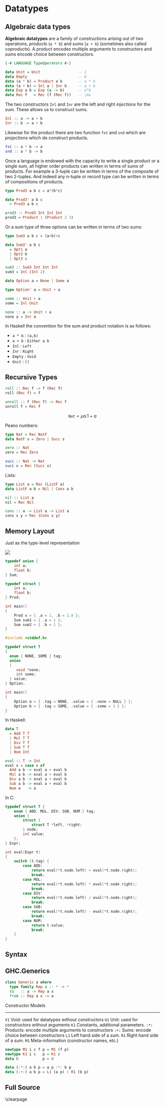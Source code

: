 <p class="halfbreak">
</p>

Datatypes
=========

Algebraic data types
--------------------

**Algebraic datatypes** are a family of constructions arising out of two
operations, *products* (``a * b``) and *sums* (``a + b``) (sometimes also called
*coproducts*). A product encodes multiple arguments to constructors and sums
encode choice between constructors.

```haskell
{-# LANGUAGE TypeOperators #-}

data Unit = Unit                 -- 1
data Empty                       -- 0
data (a * b) = Product a b       -- a * b
data (a + b) = Inl a | Inr b     -- a + b
data Exp a b = Exp (a -> b)      -- a^b
data Rec f   = Rec (f (Rec f))   -- \mu
```

The two constructors ``Inl`` and ``Inr`` are the left and right *injections* for
the sum. These allows us to construct sums.

```haskell
Inl :: a -> a + b
Inr :: b -> a + b
```

Likewise for the product there are two function ``fst`` and ``snd`` which are
*projections* which de construct products.

```haskell
fst :: a * b -> a
snd :: a * b -> b
```

Once a language is endowed with the capacity to write a single product or a
single sum, all higher order products can written in terms of sums of products.
For example a 3-tuple can be written in terms of the composite of two 2-tuples.
And indeed any n-tuple or record type can be written in terms of compositions of
products.

```haskell
type Prod3 a b c = a*(b*c)

data Prod3' a b c
  = Prod3 a b c

prod3 :: Prod3 Int Int Int
prod3 = Product 1 (Product 2 3)
```

Or a sum type of three options can be written in terms of two sums:

```haskell
type Sum3 a b c = (a+b)+c

data Sum3' a b c
  = Opt1 a
  | Opt2 b
  | Opt3 c

sum3 :: Sum3 Int Int Int
sum3 = Inl (Inl 2)
```

```haskell
data Option a = None | Some a
```

```haskell
type Option' a = Unit + a

some :: Unit + a
some = Inl Unit

none :: a -> Unit + a
none a = Inr a
```

In Haskell the convention for the sum and product notation is as follows:

* ``a * b`` : ``(a,b)``
* ``a + b`` : ``Either a b``
* ``Inl``   : ``Left``
* ``Inr``   : ``Right``
* ``Empty`` : ``Void``
* ``Unit`` : ``()``

Recursive Types
---------------


```haskell
roll :: Rec f -> f (Rec f)
roll (Rec f) = f

unroll :: f (Rec f) -> Rec f
unroll f = Rec f
```

$$
\mathtt{Nat} = \mu \alpha. 1 + \alpha
$$

Peano numbers:

```haskell
type Nat = Rec NatF
data NatF s = Zero | Succ s

zero :: Nat
zero = Rec Zero

succ :: Nat -> Nat
succ x = Rec (Succ x)
```

Lists:

```haskell
type List a = Rec (ListF a)
data ListF a b = Nil | Cons a b

nil :: List a
nil = Rec Nil

cons :: a -> List a -> List a
cons x y = Rec (Cons x y)
```

Memory Layout
-------------

Just as the type-level representation 

![](img/memory_layout.png)

```cpp
typedef union {
    int a;
    float b;
} Sum;

typedef struct {
    int a;
    float b;
} Prod;
```

```cpp
int main()
{
    Prod x = { .a = 1, .b = 2.0 };
    Sum sum1 = { .a = 1 };
    Sum sum2 = { .b = 1 }; 
}
```

```cpp
#include <stddef.h>

typedef struct T
{
  enum { NONE, SOME } tag;
  union
  {
     void *none;
     int some;
  } value;
} Option;
```

```cpp
int main()
{
    Option a = { .tag = NONE, .value = { .none = NULL } };
    Option b = { .tag = SOME, .value = { .some = 3 } };
}
```

In Haskell:

```haskell
data T
  = Add T T
  | Mul T T
  | Div T T
  | Sub T T
  | Num Int

eval :: T -> Int
eval x = case x of
  Add a b -> eval a + eval b
  Mul a b -> eval a + eval b
  Div a b -> eval a + eval b
  Sub a b -> eval a + eval b
  Num a   -> a
```

In C:

```cpp
typedef struct T {
    enum { ADD, MUL, DIV, SUB, NUM } tag;
    union {
        struct {
            struct T *left, *right;
        } node;
        int value;
    };
} Expr;

int eval(Expr t)
{
    switch (t.tag) {
        case ADD:
            return eval(*t.node.left) + eval(*t.node.right);
            break;
        case MUL:
            return eval(*t.node.left) * eval(*t.node.right);
            break;
        case DIV:
            return eval(*t.node.left) / eval(*t.node.right);
            break;
        case SUB:
            return eval(*t.node.left) - eval(*t.node.right);
            break;
        case NUM:
            return t.value;
            break;
    }
}
```

Syntax
------

GHC.Generics
------------

```haskell
class Generic a where
  type family Rep a :: * -> *
  to   :: a -> Rep a x
  from :: Rep a x -> a
```

Constructor  Models
-----------  -------
``V1``       Void: used for datatypes without constructors
``U1``       Unit: used for constructors without arguments
``K1``       Constants, additional parameters.
``:*:``      Products: encode multiple arguments to constructors
``:+:``      Sums: encode choice between constructors
``L1``       Left hand side of a sum.
``R1``       Right hand side of a sum.
``M1``       Meta-information (constructor names, etc.)

```haskell
newtype M1 i c f p = M1 (f p)
newtype K1 i c   p = K1 c
data U           p = U
```

```haskell
data (:*:) a b p = a p :*: b p
data (:+:) a b p = L1 (a p) | R1 (b p)
```

Full Source
-----------

\clearpage
